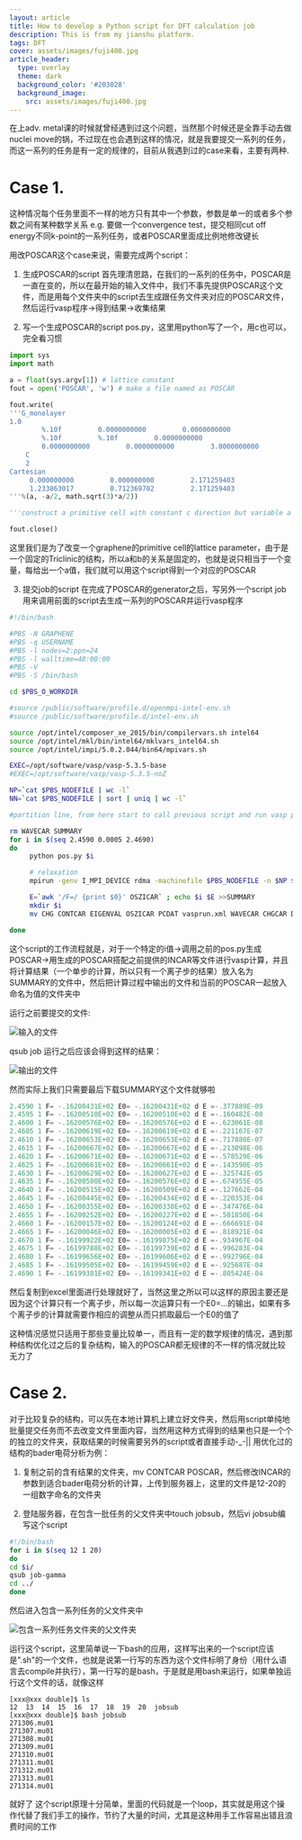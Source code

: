 ```yaml
---
layout: article
title: How to develop a Python script for DFT calculation job
description: This is from my jianshu platform. 
tags: DFT
cover: assets/images/fuji400.jpg
article_header:
  type: overlay
  theme: dark
  background_color: '#203028'
  background_image:
    src: assets/images/fuji400.jpg
---
```


在上adv. metal课的时候就曾经遇到过这个问题，当然那个时候还是全靠手动去做nuclei move的锅，不过现在也会遇到这样的情况，就是我要提交一系列的任务，而这一系列的任务是有一定的规律的，目前从我遇到过的case来看，主要有两种.

# Case 1. 
这种情况每个任务里面不一样的地方只有其中一个参数，参数是单一的或者多个参数之间有某种数学关系
e.g. 要做一个convergence test，提交相同cut off energy不同k-point的一系列任务，或者POSCAR里面成比例地修改键长

用改POSCAR这个case来说，需要完成两个script：
1. 生成POSCAR的script
首先理清思路，在我们的一系列的任务中，POSCAR是一直在变的，所以在最开始的输入文件中，我们不事先提供POSCAR这个文件，而是用每个文件夹中的script去生成跟任务文件夹对应的POSCAR文件，然后运行vasp程序->得到结果->收集结果

2. 写一个生成POSCAR的script pos.py，这里用python写了一个，用c也可以，完全看习惯

```python
import sys
import math

a = float(sys.argv[1]) # lattice constant
fout = open('POSCAR', 'w') # make a file named as POSCAR

fout.write(
'''G_monolayer
1.0
        %.10f         0.0000000000         0.0000000000
        %.10f         %.10f         0.0000000000
        0.0000000000         0.0000000000         3.0000000000
    C
    2
Cartesian
     0.000000000         0.000000000         2.171259403
     1.233863017         0.712369702         2.171259403
'''%(a, -a/2, math.sqrt(3)*a/2))

'''construct a primitive cell with constant c direction but variable a b directions'''

fout.close()
```

这里我们是为了改变一个graphene的primitive cell的lattice parameter，由于是一个固定的Triclinic的结构，所以a和b的关系是固定的，也就是说只相当于一个变量，每给出一个a值，我们就可以用这个script得到一个对应的POSCAR

3. 提交job的script
在完成了POSCAR的generator之后，写另外一个script job用来调用前面的script去生成一系列的POSCAR并运行vasp程序

```bash
#!/bin/bash

#PBS -N GRAPHENE
#PBS -q USERNAME 
#PBS -l nodes=2:ppn=24
#PBS -l walltime=48:00:00
#PBS -V
#PBS -S /bin/bash

cd $PBS_O_WORKDIR

#source /public/software/profile.d/openmpi-intel-env.sh
#source /public/software/profile.d/intel-env.sh

source /opt/intel/composer_xe_2015/bin/compilervars.sh intel64
source /opt/intel/mkl/bin/intel64/mklvars_intel64.sh
source /opt/intel/impi/5.0.2.044/bin64/mpivars.sh

EXEC=/opt/software/vasp/vasp-5.3.5-base
#EXEC=/opt/software/vasp/vasp-5.3.5-noZ

NP=`cat $PBS_NODEFILE | wc -l`
NN=`cat $PBS_NODEFILE | sort | uniq | wc -l`

#partition line, from here start to call previous script and run vasp program

rm WAVECAR SUMMARY
for i in $(seq 2.4590 0.0005 2.4690)
do
     python pos.py $i

     # relaxation
     mpirun -genv I_MPI_DEVICE rdma -machinefile $PBS_NODEFILE -n $NP $EXEC > vasp.log

     E=`awk '/F=/ {print $0}' OSZICAR` ; echo $i $E >>SUMMARY
     mkdir $i
     mv CHG CONTCAR EIGENVAL OSZICAR PCDAT vasprun.xml WAVECAR CHGCAR DOSCAR IBZKPT OUTCAR POSCAR XDATCAR vasp.log $i

done
```

这个script的工作流程就是，对于一个特定的i值->调用之前的pos.py生成POSCAR->用生成的POSCAR搭配之前提供的INCAR等文件进行vasp计算，并且将计算结果（一个单步的计算，所以只有一个离子步的结果）放入名为SUMMARY的文件中，然后把计算过程中输出的文件和当前的POSCAR一起放入命名为值的文件夹中

运行之前要提交的文件:

![输入的文件](https://upload-images.jianshu.io/upload_images/20672840-3daa412ef041c6e9.png?imageMogr2/auto-orient/strip%7CimageView2/2/w/720)

qsub job 运行之后应该会得到这样的结果：

![输出的文件](https://upload-images.jianshu.io/upload_images/20672840-3d48f6f1eeb70175.png?imageMogr2/auto-orient/strip%7CimageView2/2/w/720)

然而实际上我们只需要最后下载SUMMARY这个文件就够啦

```python
2.4590 1 F= -.16200431E+02 E0= -.16200431E+02 d E =-.377889E-09
2.4595 1 F= -.16200510E+02 E0= -.16200510E+02 d E =-.160482E-08
2.4600 1 F= -.16200576E+02 E0= -.16200576E+02 d E =-.623061E-08
2.4605 1 F= -.16200619E+02 E0= -.16200619E+02 d E =-.221167E-07
2.4610 1 F= -.16200653E+02 E0= -.16200653E+02 d E =-.717880E-07
2.4615 1 F= -.16200667E+02 E0= -.16200667E+02 d E =-.213098E-06
2.4620 1 F= -.16200671E+02 E0= -.16200671E+02 d E =-.578529E-06
2.4625 1 F= -.16200661E+02 E0= -.16200661E+02 d E =-.143590E-05
2.4630 1 F= -.16200629E+02 E0= -.16200627E+02 d E =-.325742E-05
2.4635 1 F= -.16200580E+02 E0= -.16200576E+02 d E =-.674955E-05
2.4640 1 F= -.16200515E+02 E0= -.16200509E+02 d E =-.127662E-04
2.4645 1 F= -.16200445E+02 E0= -.16200434E+02 d E =-.220353E-04
2.4650 1 F= -.16200355E+02 E0= -.16200338E+02 d E =-.347476E-04
2.4655 1 F= -.16200252E+02 E0= -.16200227E+02 d E =-.501850E-04
2.4660 1 F= -.16200157E+02 E0= -.16200124E+02 d E =-.666691E-04
2.4665 1 F= -.16200046E+02 E0= -.16200005E+02 d E =-.818921E-04
2.4670 1 F= -.16199922E+02 E0= -.16199875E+02 d E =-.934967E-04
2.4675 1 F= -.16199788E+02 E0= -.16199739E+02 d E =-.996283E-04
2.4680 1 F= -.16199656E+02 E0= -.16199606E+02 d E =-.992796E-04
2.4685 1 F= -.16199505E+02 E0= -.16199459E+02 d E =-.925687E-04
2.4690 1 F= -.16199381E+02 E0= -.16199341E+02 d E =-.805424E-04
```

然后复制到excel里面进行处理就好了，当然这里之所以可以这样的原因主要还是因为这个计算只有一个离子步，所以每一次运算只有一个E0=...的输出，如果有多个离子步的计算就需要作相应的调整从而只抓取最后一个E0的值了


这种情况感觉只适用于那些变量比较单一，而且有一定的数学规律的情况，遇到那种结构优化过之后的复杂结构，输入的POSCAR都无规律的不一样的情况就比较无力了

# Case 2.
对于比较复杂的结构，可以先在本地计算机上建立好文件夹，然后用script单纯地批量提交任务而不去改变文件里面内容，当然用这种方式得到的结果也只是一个个的独立的文件夹，获取结果的时候需要另外的script或者直接手动-_-||
用优化过的结构的bader电荷分析为例：
1. 复制之前的含有结果的文件夹，mv CONTCAR POSCAR，然后修改INCAR的参数到适合bader电荷分析的计算，上传到服务器上，这里的文件是12-20的一组数字命名的文件夹

2. 登陆服务器，在包含一批任务的父文件夹中touch jobsub，然后vi jobsub编写这个script

```bash
#!/bin/bash
for i in $(seq 12 1 20)
do
cd $i/
qsub job-gamma
cd ../
done
```

然后进入包含一系列任务的父文件夹中

![包含一系列任务文件夹的父文件夹](https://upload-images.jianshu.io/upload_images/20672840-846e8670d0f58323.png?imageMogr2/auto-orient/strip%7CimageView2/2/w/720)

运行这个script，这里简单说一下bash的应用，这样写出来的一个script应该是".sh"的一个文件，也就是说第一行写的东西为这个文件标明了身份（用什么语言去compile并执行），第一行写的是bash，于是就是用bash来运行，如果单独运行这个文件的话，就像这样

```
[xxx@xxx double]$ ls
12  13  14  15  16  17  18  19  20  jobsub
[xxx@xxx double]$ bash jobsub 
271306.mu01
271307.mu01
271308.mu01
271309.mu01
271310.mu01
271311.mu01
271312.mu01
271313.mu01
271314.mu01

```

就好了
这个script原理十分简单，里面的代码就是一个loop，其实就是用这个操作代替了我们手工的操作，节约了大量的时间，尤其是这种用手工作容易出错且浪费时间的工作